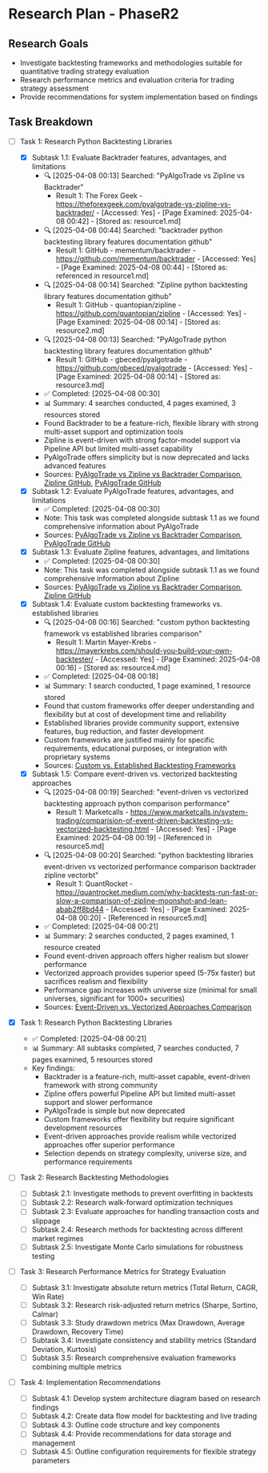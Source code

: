 # Research Plan - PhaseR2

## Research Goals

- Investigate backtesting frameworks and methodologies suitable for quantitative trading strategy evaluation
- Research performance metrics and evaluation criteria for trading strategy assessment
- Provide recommendations for system implementation based on findings

## Task Breakdown

- [ ] Task 1: Research Python Backtesting Libraries
  - [x] Subtask 1.1: Evaluate Backtrader features, advantages, and limitations
    - 🔍 [2025-04-08 00:13] Searched: "PyAlgoTrade vs Zipline vs Backtrader"
      - Result 1: The Forex Geek - https://theforexgeek.com/pyalgotrade-vs-zipline-vs-backtrader/ - [Accessed: Yes] - [Page Examined: 2025-04-08 00:42] - [Stored as: resource1.md]
    - 🔍 [2025-04-08 00:44] Searched: "backtrader python backtesting library features documentation github"
      - Result 1: GitHub - mementum/backtrader - https://github.com/mementum/backtrader - [Accessed: Yes] - [Page Examined: 2025-04-08 00:44] - [Stored as: referenced in resource1.md]
    - 🔍 [2025-04-08 00:14] Searched: "Zipline python backtesting library features documentation github"
      - Result 1: GitHub - quantopian/zipline - https://github.com/quantopian/zipline - [Accessed: Yes] - [Page Examined: 2025-04-08 00:14] - [Stored as: resource2.md]
    - 🔍 [2025-04-08 00:13] Searched: "PyAlgoTrade python backtesting library features documentation github"
      - Result 1: GitHub - gbeced/pyalgotrade - https://github.com/gbeced/pyalgotrade - [Accessed: Yes] - [Page Examined: 2025-04-08 00:14] - [Stored as: resource3.md]
    - ✅ Completed: [2025-04-08 00:30]
    - 📊 Summary: 4 searches conducted, 4 pages examined, 3 resources stored
    - Found Backtrader to be a feature-rich, flexible library with strong multi-asset support and optimization tools
    - Zipline is event-driven with strong factor-model support via Pipeline API but limited multi-asset capability
    - PyAlgoTrade offers simplicity but is now deprecated and lacks advanced features
    - Sources: [PyAlgoTrade vs Zipline vs Backtrader Comparison](../resources/resource1.md), [Zipline GitHub](../resources/resource2.md), [PyAlgoTrade GitHub](../resources/resource3.md)
  - [x] Subtask 1.2: Evaluate PyAlgoTrade features, advantages, and limitations
    - ✅ Completed: [2025-04-08 00:30]
    - Note: This task was completed alongside subtask 1.1 as we found comprehensive information about PyAlgoTrade
    - Sources: [PyAlgoTrade vs Zipline vs Backtrader Comparison](../resources/resource1.md), [PyAlgoTrade GitHub](../resources/resource3.md)
  - [x] Subtask 1.3: Evaluate Zipline features, advantages, and limitations
    - ✅ Completed: [2025-04-08 00:30]
    - Note: This task was completed alongside subtask 1.1 as we found comprehensive information about Zipline
    - Sources: [PyAlgoTrade vs Zipline vs Backtrader Comparison](../resources/resource1.md), [Zipline GitHub](../resources/resource2.md)
  - [x] Subtask 1.4: Evaluate custom backtesting frameworks vs. established libraries
    - 🔍 [2025-04-08 00:16] Searched: "custom python backtesting framework vs established libraries comparison"
      - Result 1: Martin Mayer-Krebs - https://mayerkrebs.com/should-you-build-your-own-backtester/ - [Accessed: Yes] - [Page Examined: 2025-04-08 00:16] - [Stored as: resource4.md]
    - ✅ Completed: [2025-04-08 00:18]
    - 📊 Summary: 1 search conducted, 1 page examined, 1 resource stored
    - Found that custom frameworks offer deeper understanding and flexibility but at cost of development time and reliability
    - Established libraries provide community support, extensive features, bug reduction, and faster development
    - Custom frameworks are justified mainly for specific requirements, educational purposes, or integration with proprietary systems
    - Sources: [Custom vs. Established Backtesting Frameworks](../resources/resource4.md)
  - [x] Subtask 1.5: Compare event-driven vs. vectorized backtesting approaches
    - 🔍 [2025-04-08 00:19] Searched: "event-driven vs vectorized backtesting approach python comparison performance"
      - Result 1: Marketcalls - https://www.marketcalls.in/system-trading/comparision-of-event-driven-backtesting-vs-vectorized-backtesting.html - [Accessed: Yes] - [Page Examined: 2025-04-08 00:19] - [Referenced in resource5.md]
    - 🔍 [2025-04-08 00:20] Searched: "python backtesting libraries event-driven vs vectorized performance comparison backtrader zipline vectorbt"
      - Result 1: QuantRocket - https://quantrocket.medium.com/why-backtests-run-fast-or-slow-a-comparison-of-zipline-moonshot-and-lean-abab2ff8bd44 - [Accessed: Yes] - [Page Examined: 2025-04-08 00:20] - [Referenced in resource5.md]
    - ✅ Completed: [2025-04-08 00:21]
    - 📊 Summary: 2 searches conducted, 2 pages examined, 1 resource created
    - Found event-driven approach offers higher realism but slower performance
    - Vectorized approach provides superior speed (5-75x faster) but sacrifices realism and flexibility
    - Performance gap increases with universe size (minimal for small universes, significant for 1000+ securities)
    - Sources: [Event-Driven vs. Vectorized Approaches Comparison](../resources/resource5.md)

- [x] Task 1: Research Python Backtesting Libraries
  - ✅ Completed: [2025-04-08 00:21]
  - 📊 Summary: All subtasks completed, 7 searches conducted, 7 pages examined, 5 resources stored
  - Key findings:
    - Backtrader is a feature-rich, multi-asset capable, event-driven framework with strong community
    - Zipline offers powerful Pipeline API but limited multi-asset support and slower performance
    - PyAlgoTrade is simple but now deprecated
    - Custom frameworks offer flexibility but require significant development resources
    - Event-driven approaches provide realism while vectorized approaches offer superior performance
    - Selection depends on strategy complexity, universe size, and performance requirements

- [ ] Task 2: Research Backtesting Methodologies
  - [ ] Subtask 2.1: Investigate methods to prevent overfitting in backtests
  - [ ] Subtask 2.2: Research walk-forward optimization techniques
  - [ ] Subtask 2.3: Evaluate approaches for handling transaction costs and slippage
  - [ ] Subtask 2.4: Research methods for backtesting across different market regimes
  - [ ] Subtask 2.5: Investigate Monte Carlo simulations for robustness testing

- [ ] Task 3: Research Performance Metrics for Strategy Evaluation
  - [ ] Subtask 3.1: Investigate absolute return metrics (Total Return, CAGR, Win Rate)
  - [ ] Subtask 3.2: Research risk-adjusted return metrics (Sharpe, Sortino, Calmar)
  - [ ] Subtask 3.3: Study drawdown metrics (Max Drawdown, Average Drawdown, Recovery Time)
  - [ ] Subtask 3.4: Investigate consistency and stability metrics (Standard Deviation, Kurtosis)
  - [ ] Subtask 3.5: Research comprehensive evaluation frameworks combining multiple metrics

- [ ] Task 4: Implementation Recommendations
  - [ ] Subtask 4.1: Develop system architecture diagram based on research findings
  - [ ] Subtask 4.2: Create data flow model for backtesting and live trading
  - [ ] Subtask 4.3: Outline code structure and key components
  - [ ] Subtask 4.4: Provide recommendations for data storage and management
  - [ ] Subtask 4.5: Outline configuration requirements for flexible strategy parameters